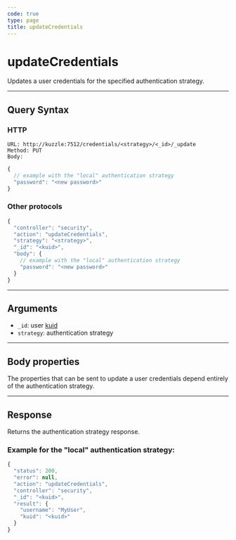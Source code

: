 ```yaml
---
code: true
type: page
title: updateCredentials
---
```


# updateCredentials



Updates a user credentials for the specified authentication strategy.

---

## Query Syntax

### HTTP

```http
URL: http://kuzzle:7512/credentials/<strategy>/<_id>/_update
Method: PUT
Body:
```

```js
{
  // example with the "local" authentication strategy
  "password": "<new password>"
}
```

### Other protocols

```js
{
  "controller": "security",
  "action": "updateCredentials",
  "strategy": "<strategy>",
  "_id": "<kuid>",
  "body": {
    // example with the "local" authentication strategy
    "password": "<new password>"
  }
}
```

---

## Arguments

- `_id`: user [kuid](/core/1/guide/guides/kuzzle-depth/authentication/#the-kuzzle-user-identifier)
- `strategy`: authentication strategy

---

## Body properties

The properties that can be sent to update a user credentials depend entirely of the authentication strategy.

---

## Response

Returns the authentication strategy response.

### Example for the "local" authentication strategy:

```javascript
{
  "status": 200,
  "error": null,
  "action": "updateCredentials",
  "controller": "security",
  "_id": "<kuid>",
  "result": {
    "username": "MyUser",
    "kuid": "<kuid>"
  }
}
```
